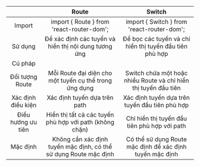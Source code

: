 | |  Route	| Switch |
:-------------:|:-----------:|:-----------:|
| Import | 	import { Route } from 'react-router-dom';	|import { Switch } from 'react-router-dom';|
| Sử dụng | Để xác định các tuyến và hiển thị nội dung tương ứng | Để bọc các tuyến và chỉ hiển thị tuyến đầu tiên phù hợp|
|Cú pháp | <Route path="/path" component={Component} />	|<Switch><Route path="/path" component={Component} /></Switch>|
| Đối tượng Route |	Mỗi Route đại diện cho một tuyến cụ thể trong ứng dụng	| Switch chứa một hoặc nhiều Route và chỉ hiển thị tuyến đầu tiên |
| Xác định điều kiện |	Xác định tuyến dựa trên path | Xác định tuyến dựa trên tuyến đầu tiên phù hợp |
| Điều hướng ưu tiên | Hiển thị tất cả các tuyến phù hợp với path (không chặn) | Chỉ hiển thị tuyến đầu tiên phù hợp với path | 
Mặc định | Không cần xác định tuyến mặc định, có thể sử dụng Route mặc định	| Có thể sử dụng Route mặc định để xác định tuyến mặc định|